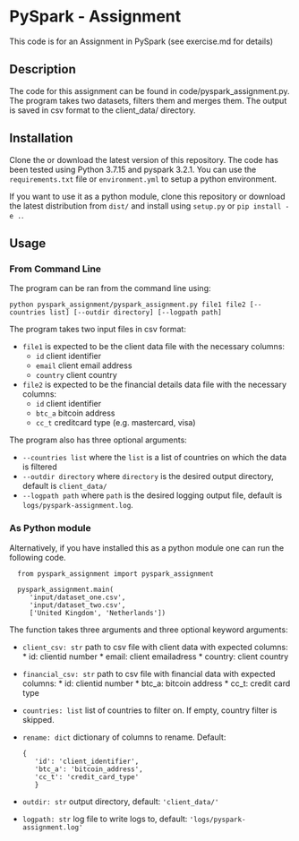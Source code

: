 # PySpark - Assignment
This code is for an Assignment in PySpark (see exercise.md for details)

## Description
The code for this assignment can be found in code/pyspark_assignment.py. The program takes two datasets,
filters them and merges them. The output is saved in csv format to the client_data/ directory. 

## Installation
Clone the or download the latest version of this repository. The code has been tested using Python 3.7.15 and pyspark 3.2.1. You can use the `requirements.txt` file or `environment.yml` to setup a python environment. 

If you want to use it as a python module, clone this repository or download the latest distribution from `dist/` and install using `setup.py` or `pip install -e .`.

## Usage

### From Command Line
The program can be ran from the command line using:
 
 `python pyspark_assignment/pyspark_assignment.py file1 file2 [--countries list] [--outdir directory] [--logpath path]`

 The program takes two input files in csv format:
 * `file1` is expected to be the client data file with the necessary columns:
    * `id` client identifier
    * `email` client email address
    * `country` client country
 * `file2` is expected to be the financial details data file with the necessary columns:
    * `id` client identifier
    * `btc_a` bitcoin address
    * `cc_t` creditcard type (e.g. mastercard, visa)

The program also has three optional arguments:
* `--countries list` where the `list` is a list of countries on which the data is filtered
* `--outdir directory` where `directory` is the desired output directory, default is `client_data/`
* `--logpath path` where `path` is the desired logging output file, default is `logs/pyspark-assignment.log`.
### As Python module
Alternatively, if you have installed this as a python module one can run the following code.

      from pyspark_assignment import pyspark_assignment

      pyspark_assignment.main(
         'input/dataset_one.csv', 
         'input/dataset_two.csv', 
         ['United Kingdom', 'Netherlands'])
   

The function takes three arguments and three optional keyword arguments:

* `client_csv: str` path to csv file with client data with expected columns:
            * id: clientid number
            * email: client emailadress
            * country: client country
* `financial_csv: str` path to csv file with financial data with expected columns:
            * id: clientid number
            * btc_a: bitcoin address
            * cc_t: credit card type
* `countries: list` list of countries to filter on. If empty, country filter is skipped. 
* `rename: dict` dictionary of columns to rename. Default: 

      {
         'id': 'client_identifier',
         'btc_a': 'bitcoin_address',
         'cc_t': 'credit_card_type'
         }
* `outdir: str` output directory, default: `'client_data/'`
* `logpath: str` log file to write logs to, default: `'logs/pyspark-assignment.log'`
